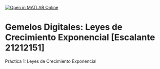 [![Open in MATLAB Online](https://www.mathworks.com/images/responsive/global/open-in-matlab-online.svg)](https://matlab.mathworks.com/open/github/v1?repo=dianaivanaescalanteesquivel/Gemelos-Digitales-Leyes-de-Crecimiento-Exponencial-Escalante-21212151-)
# Gemelos Digitales: Leyes de Crecimiento Exponencial [Escalante 21212151]
Práctica 1: Leyes de Crecimiento Exponencial
